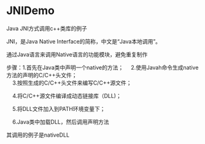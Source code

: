 # JNIDemo
Java JNI方式调用c++类库的例子

JNI，是Java Native Interface的简称，中文是“Java本地调用”。

通过Java语言来调用Native语言的功能模块，避免重复制作

步骤：1.首先在Java类中声明一个native的方法；
     2.使用Javah命令生成native方法的声明的C/C++头文件；   
     3.按照生成的C/C++头文件来编写C/C++源文件；
     
     4.将C/C++源文件编译成动态链接库（DLL)；
     
     5.将DLL文件加入到PATH环境变量下；
     
     6.Java类中加载DLL，然后调用声明方法
     
     
其调用的例子是nativeDLL
